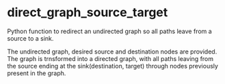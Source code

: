 # direct_graph_source_target
Python function to redirect an undirected graph so all paths leave from a source to a sink.

The undirected graph, desired source and destination nodes are provided.
The graph is trnsformed into a directed graph, with all paths leaving from the source ending at the sink(destination, target) through nodes previously present in the graph.

